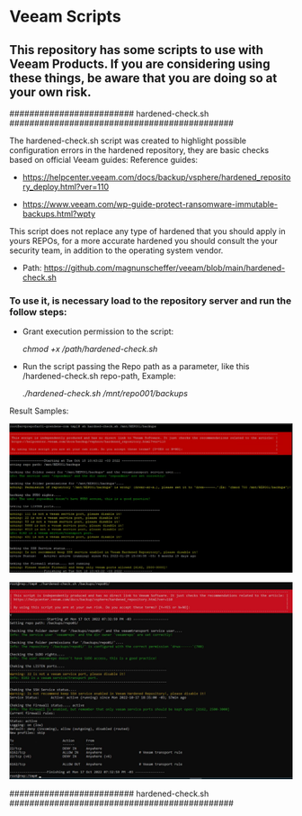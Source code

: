 # Veeam Scripts
## This repository has some scripts to use with Veeam Products. If you are considering using these things, be aware that **you are doing so at your own risk.**



#########################  hardened-check.sh #############################################

The hardened-check.sh script was created to highlight possible configuration errors in the hardened repository, they are basic checks based on official Veeam guides:
Reference guides:

- https://helpcenter.veeam.com/docs/backup/vsphere/hardened_repository_deploy.html?ver=110

- https://www.veeam.com/wp-guide-protect-ransomware-immutable-backups.html?wpty

This script does not replace any type of hardened that you should apply in yours REPOs, for a more accurate hardened you should consult the your security team, in addition to the operating system vendor.

- Path: https://github.com/magnunscheffer/veeam/blob/main/hardened-check.sh

### To use it, is necessary load to the repository server and run the follow steps:
- Grant execution permission to the script:

  *chmod +x /path/hardened-check.sh*

- Run the script passing the Repo path as a parameter, like this /hardened-check.sh repo-path, Example:
 
  *./hardened-check.sh /mnt/repo001/backups*

Result Samples:

![alt text](https://github.com/magnunscheffer/veeam/blob/main/output-example-1.jpg?raw=true)


![alt text](https://github.com/magnunscheffer/veeam/blob/main/output-example-2.jpg?raw=true)

#########################  hardened-check.sh #############################################


